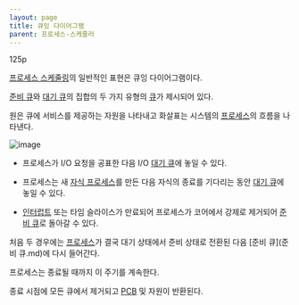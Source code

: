 ```yaml
---
layout: page
title: 큐잉 다이어그램
parent: 프로세스-스케줄러
---
```



125p

[프로세스 스케줄링](프로세스-스케줄러.md)의 일반적인 표현은 큐잉 다이어그램이다.

[준비 큐](준비-큐.md)와 [대기 큐](대기-큐.md)의 집합의 두 가지 유형의 [큐](큐.md)가 제시되어 있다.

원은 큐에 서비스를 제공하는 자원을 나타내고 화살표는 시스템의 [프로세스](프로세스.md)의 흐름을 나타낸다.

![image](https://user-images.githubusercontent.com/116250393/212087196-4f191fab-12da-4906-9ad0-48fdc296df9d.png)

* 프로세스가 I/O 요청을 공표한 다음 I/O [대기 큐](대기-큐.md)에 놓일 수 있다.

* 프로세스는 새 [자식 프로세스](자식-프로세스.md)를 만든 다음 자식의 종료를 기다리는 동안 [대기 큐](대기-큐.md)에 놓일 수 있다.

* [인터럽트](인터럽트.md) 또는 타임 슬라이스가 만료되어 프로세스가 코어에서 강제로 제거되어 [준비 큐](준비-큐.md)로 돌아갈 수 있다.

처음 두 경우에는 [프로세스](프로세스.md)가 결국 대기 상태에서 준비 상태로 전환된 다음 [준비 큐](준비 큐.md)에 다시 들어간다.

프로세스는 종료될 때까지 이 주기를 계속한다.

종료 시점에 모든 큐에서 제거되고 [PCB](PCB.md) 및 자원이 반환된다.